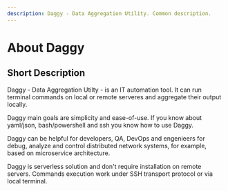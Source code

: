 ```yaml
---
description: Daggy - Data Aggregation Utility. Common description.
---
```


# About Daggy

## Short Description

Daggy - Data Aggregation Utilty - is an IT automation tool. It can run terminal commands on local or remote serveres and aggregate their output locally.  

Daggy main goals are simplicity and ease-of-use. If you know about yaml/json, bash/powershell and ssh you know how to use Daggy. 

Daggy can be helpful for developers, QA, DevOps and engenieers for debug, analyze and control distributed network systems, for example, based on microservice architecture. 

Daggy is serverless solution and don't require installation on remote servers. Commands execution work under SSH transport protocol or via local terminal.

## 

